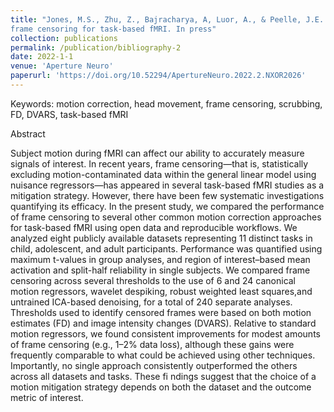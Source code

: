 ```yaml
---
title: "Jones, M.S., Zhu, Z., Bajracharya, A, Luor, A., & Peelle, J.E. (2021). A multi-dataset evaluation of
frame censoring for task-based fMRI. In press"
collection: publications
permalink: /publication/bibliography-2
date: 2022-1-1
venue: 'Aperture Neuro'
paperurl: 'https://doi.org/10.52294/ApertureNeuro.2022.2.NXOR2026'
---
```

Keywords: motion correction, head movement, frame censoring, scrubbing, FD, DVARS, task-based fMRI

Abstract

Subject motion during fMRI can affect our ability to accurately measure signals of interest. In recent years, frame censoring—that is, statistically excluding motion-contaminated data within the general linear model using nuisance regressors—has appeared in several task-based fMRI studies as a mitigation strategy. However, there have been few systematic investigations quantifying its efficacy. In the present study, we compared the performance of frame censoring to several other common motion correction approaches for task-based fMRI using open data and reproducible workflows. We analyzed eight publicly available datasets representing 11 distinct tasks in child, adolescent, and adult participants. Performance was quantified using maximum t-values in group analyses, and region of interest–based mean activation and split-half reliability in single subjects. We compared frame censoring across several thresholds to the use of 6 and 24 canonical motion regressors, wavelet despiking, robust weighted least squares,and untrained ICA-based denoising, for a total of 240 separate analyses. Thresholds used to identify censored frames were based on both motion estimates (FD) and image intensity changes (DVARS). Relative to standard motion regressors, we found consistent improvements for modest amounts of frame censoring (e.g., 1–2% data loss), although these gains were frequently comparable to what could be achieved using other techniques. Importantly, no single approach consistently outperformed the others across all datasets and tasks. These fi ndings suggest that the choice of a motion mitigation strategy depends on both the dataset and the outcome metric of interest.
